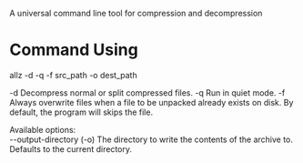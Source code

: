 A universal command line tool for compression and decompression

# Command Using
allz -d -q -f src_path -o dest_path

-d      Decompress normal or split compressed files.
-q      Run in quiet mode.
-f      Always overwrite files when a file to be unpacked already exists on disk. By default, the program will skips the file.
  
Available options:  
--output-directory (-o) <string>    The directory to write the contents of the archive to. Defaults to the current directory.
